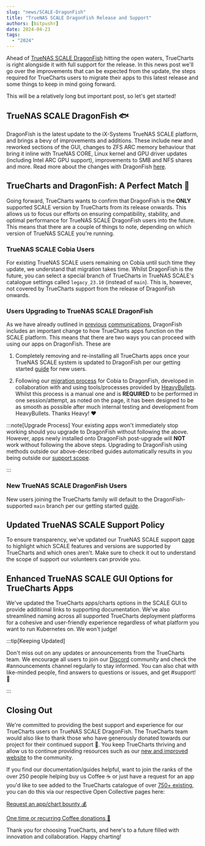 ```yaml
---
slug: "news/SCALE-DragonFish"
title: "TrueNAS SCALE DragonFish Release and Support"
authors: [bitpushr]
date: 2024-04-23
tags:
  - "2024"
---
```


Ahead of [TrueNAS SCALE DragonFish](https://www.truenas.com/docs/scale/24.04/) hitting the open waters, TrueCharts is right alongside it with full support for the release. In this news post we'll go over the improvements that can be expected from the update, the steps required for TrueCharts users to migrate their apps to this latest release and some things to keep in mind going forward.

This will be a relatively long but important post, so let's get started!

## TrueNAS SCALE DragonFish 🐟

DragonFish is the latest update to the iX-Systems TrueNAS SCALE platform, and brings a bevy of improvements and additions. These include new and reworked sections of the GUI, changes to ZFS ARC memory behaviour that bring it inline with TrueNAS CORE, Linux kernel and GPU driver updates (including Intel ARC GPU support), improvements to SMB and NFS shares and more. Read more about the changes with DragonFish [here](https://www.truenas.com/docs/scale/24.04/).

## TrueCharts and DragonFish: A Perfect Match 💞

Going forward, TrueCharts wants to confirm that DragonFish is the **ONLY** supported SCALE version by TrueCharts from its release onwards. This allows us to focus our efforts on ensuring compatibility, stability, and optimal performance for TrueNAS SCALE DragonFish users into the future. This means that there are a couple of things to note, depending on which version of TrueNAS SCALE you're running.

### TrueNAS SCALE Cobia Users

For existing TrueNAS SCALE users remaining on Cobia until such time they update, we understand that migration takes time. Whilst DragonFish is the future, you can select a special branch of TrueCharts in TrueNAS SCALE's catalogue settings called `legacy_23.10` (instead of `main`). This is, however, not covered by TrueCharts support from the release of DragonFish onwards.

### Users Upgrading to TrueNAS SCALE DragonFish

As we have already outlined in [previous](/scale/migrations/cobia-dragonfish) [communications](/scale/guides/getting-started#openebs-setup), DragonFish includes an important change to how TrueCharts apps function on the SCALE platform. This means that there are two ways you can proceed with using our apps on DragonFish. These are

1. Completely removing and re-installing all TrueCharts apps once your TrueNAS SCALE system is updated to DragonFish per our getting started [guide](/scale/guides/getting-started) for new users.

2. Following our [migration process](/scale/migrations/cobia-dragonfish) for Cobia to DragonFish, developed in collaboration with and using tools/processes provided by [HeavyBullets](https://github.com/Heavybullets8/). Whilst this process is a manual one and is **REQUIRED** to be performed in one session/attempt, as noted on the page, it has been designed to be as smooth as possible after much internal testing and development from HeavyBullets. Thanks Heavy! ❤️

:::note[Upgrade Process]
Your existing apps won't immediately stop working should you upgrade to DragonFish without following the above. However, apps newly installed onto DragonFish post-upgrade will **NOT** work without following the above steps. Upgrading to DragonFish using methods outside our above-described guides automatically results in you being outside our [support scope](/scale/support).

:::

### New TrueNAS SCALE DragonFish Users

New users joining the TrueCharts family will default to the DragonFish-supported `main` branch per our getting started [guide](/scale/guides/getting-started).

## Updated TrueNAS SCALE Support Policy

To ensure transparency, we've updated our TrueNAS SCALE support [page](/scale/support) to highlight which SCALE features and versions are supported by TrueCharts and which ones aren't. Make sure to check it out to understand the scope of support our volunteers can provide you.

## Enhanced TrueNAS SCALE GUI Options for TrueCharts Apps

We've updated the TrueCharts apps/charts options in the SCALE GUI to provide additional links to supporting documentation. We've also streamlined naming across all supported TrueCharts deployment platforms for a cohesive and user-friendly experience regardless of what platform you want to run Kubernetes on. We won't judge!

:::tip[Keeping Updated]

Don't miss out on any updates or announcements from the TrueCharts team. We encourage all users to join our [Discord](/s/discord) community and check the #announcements channel regularly to stay informed. You can also chat with like-minded people, find answers to questions or issues, and get #support! 🎫

:::

## Closing Out

We're committed to providing the best support and experience for our TrueCharts users on TrueNAS SCALE DragonFish. The TrueCharts team would also like to thank those who have generously donated towards our project for their continued support 💙. You keep TrueCharts thriving and allow us to continue providing resources such as our [new and improved website](/news/2024-04-21-new-website) to the community.

If you find our documentation/guides helpful, want to join the ranks of the over 250 people helping buy us Coffee ☕ or just have a request for an app you'd like to see added to the TrueCharts catalogue of over [750+ existing](/charts/description-list), you can do this via our respective Open Collective pages here:

[Request an app/chart bounty 💰](https://opencollective.com/truecharts-bounties/contribute/request-chart-bounty-72004)

[One time or recurring Coffee donations 🫶](https://opencollective.com/truecharts)

Thank you for choosing TrueCharts, and here's to a future filled with innovation and collaboration. Happy charting!
